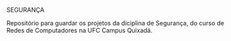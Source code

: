 SEGURANÇA

Repositório para guardar os projetos da diciplina de Segurança, do curso de Redes de Computadores na UFC
Campus Quixadá.
